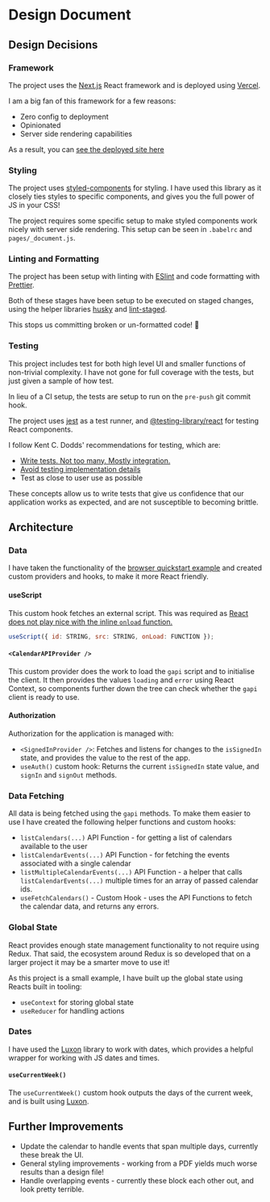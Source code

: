 # Design Document

## Design Decisions

### Framework

The project uses the [Next.js](https://nextjs.org/) React framework and is deployed using [Vercel](https://vercel.com/).

I am a big fan of this framework for a few reasons:

- Zero config to deployment
- Opinionated
- Server side rendering capabilities

As a result, you can [see the deployed site here](https://bristol-to-toronto.vercel.app/)

### Styling

The project uses [styled-components](https://styled-components.com/) for styling. I have used this library as it closely ties styles to specific components, and gives you the full power of JS in your CSS!

The project requires some specific setup to make styled components work nicely with server side rendering. This setup can be seen in `.babelrc` and `pages/_document.js`.

### Linting and Formatting

The project has been setup with linting with [ESlint](https://eslint.org/) and code formatting with [Prettier](https://prettier.io/).

Both of these stages have been setup to be executed on staged changes, using the helper libraries [husky](https://github.com/typicode/husky) and [lint-staged](https://github.com/okonet/lint-staged).

This stops us committing broken or un-formatted code! 🎉

### Testing

This project includes test for both high level UI and smaller functions of non-trivial complexity. I have not gone for full coverage with the tests, but just given a sample of how test.

In lieu of a CI setup, the tests are setup to run on the `pre-push` git commit hook.

The project uses [jest](https://jestjs.io/) as a test runner, and [@testing-library/react](https://testing-library.com/docs/react-testing-library/intro/) for testing React components.

I follow Kent C. Dodds' recommendations for testing, which are:

- [Write tests. Not too many. Mostly integration.](https://kentcdodds.com/blog/write-tests)
- [Avoid testing implementation details](https://kentcdodds.com/blog/testing-implementation-details)
- Test as close to user use as possible

These concepts allow us to write tests that give us confidence that our application works as expected, and are not susceptible to becoming brittle.

## Architecture

### Data

I have taken the functionality of the [browser quickstart example](https://developers.google.com/calendar/quickstart/js) and created custom providers and hooks, to make it more React friendly.

#### useScript

This custom hook fetches an external script. This was required as [React does not play nice with the inline `onload` function.](https://github.com/facebook/react/issues/13863)

```javascript
useScript({ id: STRING, src: STRING, onLoad: FUNCTION });
```

#### `<CalendarAPIProvider />`

This custom provider does the work to load the `gapi` script and to initialise the client. It then provides the values `loading` and `error` using React Context, so components further down the tree can check whether the `gapi` client is ready to use.

#### Authorization

Authorization for the application is managed with:

- `<SignedInProvider />`: Fetches and listens for changes to the `isSignedIn` state, and provides the value to the rest of the app.
- `useAuth()` custom hook: Returns the current `isSignedIn` state value, and `signIn` and `signOut` methods.

### Data Fetching

All data is being fetched using the `gapi` methods. To make them easier to use I have created the following helper functions and custom hooks:

- `listCalendars(...)` API Function - for getting a list of calendars available to the user
- `listCalendarEvents(...)` API Function - for fetching the events associated with a single calendar
- `listMultipleCalendarEvents(...)` API Function - a helper that calls `listCalendarEvents(...)` multiple times for an array of passed calendar ids.
- `useFetchCalendars()` - Custom Hook - uses the API Functions to fetch the calendar data, and returns any errors.

### Global State

React provides enough state management functionality to not require using Redux. That said, the ecosystem around Redux is so developed that on a larger project it may be a smarter move to use it!

As this project is a small example, I have built up the global state using Reacts built in tooling:

- `useContext` for storing global state
- `useReducer` for handling actions

### Dates

I have used the [Luxon](https://moment.github.io/luxon/index.html) library to work with dates, which provides a helpful wrapper for working with JS dates and times.

#### `useCurrentWeek()`

The `useCurrentWeek()` custom hook outputs the days of the current week, and is built using [Luxon](https://moment.github.io/luxon/index.html).

## Further Improvements

- Update the calendar to handle events that span multiple days, currently these break the UI.
- General styling improvements - working from a PDF yields much worse results than a design file!
- Handle overlapping events - currently these block each other out, and look pretty terrible.

